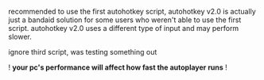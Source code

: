 recommended to use the first autohotkey script, autohotkey v2.0 is actually just a bandaid solution for some users who weren't able to use the first script. 
autohotkey v2.0 uses a different type of input and may perform slower.



ignore third script, was testing something out

! **your pc's performance will affect how fast the autoplayer runs** !
